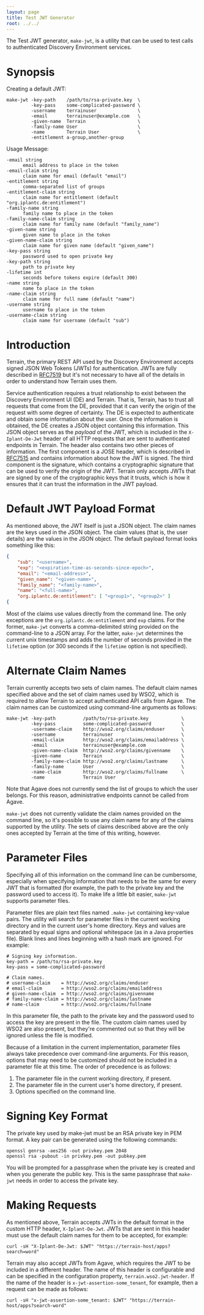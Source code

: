 ```yaml
---
layout: page
title: Test JWT Generator
root: ../../
---
```


The Test JWT generator, `make-jwt`, is a utility that can be used to test calls to authenticated Discovery Environment
services.

# Synopsis

Creating a default JWT:

```
make-jwt -key-path    /path/to/rsa-private.key  \
         -key-pass    some-complicated-password \
         -username    terrainuser               \
         -email       terrainuser@example.com   \
         -given-name  Terrain                   \
         -family-name User                      \
         -name        Terrain User              \
         -entitlement a-group,another-group
```

Usage Message:

```
-email string
      email address to place in the token
-email-claim string
      claim name for email (default "email")
-entitlement string
      comma-separated list of groups
-entitlement-claim string
      claim name for entitlement (default "org.iplantc.de:entitlement")
-family-name string
      family name to place in the token
-family-name-claim string
      claim name for family name (default "family_name")
-given-name string
      given name to place in the token
-given-name-claim string
      claim name for given name (default "given_name")
-key-pass string
      password used to open private key
-key-path string
      path to private key
-lifetime int
      seconds before tokens expire (default 300)
-name string
      name to place in the token
-name-claim string
      claim name for full name (default "name")
-username string
      username to place in the token
-username-claim string
      claim name for username (default "sub")
```

# Introduction

Terrain, the primary REST API used by the Discovery Environment accepts signed JSON Web Tokens (JWTs) for
authentication. JWTs are fully described in [RFC7519](https://tools.ietf.org/html/rfc7519) but it's not necessary to
have all of the details in order to understand how Terrain uses them.

Service authentication requires a trust relationship to exist between the Discovery Environment UI (DE) and
Terrain. That is, Terrain, has to trust all requests that come from the DE, provided that it can verify the origin of
the request with some degree of certainty. The DE is expected to authenticate and obtain some information about the
user. Once the information is obtained, the DE creates a JSON object containing this information. This JSON object
serves as the _payload_ of the JWT, which is included in the `X-Iplant-De-Jwt` header of all HTTP requests that are sent
to authenticated endpoints in Terrain. The header also contains two other pieces of information. The first component is
a JOSE header, which is described in [RFC7515](https://tools.ietf.org/html/rfc7515) and contains information about how
the JWT is signed. The third component is the signature, which contains a cryptographic signature that can be used to
verify the origin of the JWT. Terrain only accepts JWTs that are signed by one of the cryptographic keys that it trusts,
which is how it ensures that it can trust the information in the JWT payload.

# Default JWT Payload Format

As mentioned above, the JWT itself is just a JSON object. The claim names are the keys used in the JSON object. The
claim values (that is, the user details) are the values in the JSON object. The default payload format looks something
like this:

```json
{
    "sub": "<username>",
    "exp": "<expiration-time-as-seconds-since-epoch>",
    "email": "<email-address>",
    "given_name": "<given-name>",
    "family_name": "<family-name>",
    "name": "<full-name>",
    "org.iplantc.de:entitlement": [ "<group1>", "<group2>" ]
{
```

Most of the claims use values directly from the command line. The only exceptions are the `org.iplantc.de:entitlement`
and `exp` claims. For the former, `make-jwt` converts a comma-delimited string provided on the command-line to a JSON
array. For the latter, `make-jwt` determines the current unix timestamps and adds the number of seconds provided in the
`lifetime` option (or 300 seconds if the `lifetime` option is not specified).

# Alternate Claim Names

Terrain currently accepts two sets of claim names. The default claim names specified above and the set of claim names
used by WSO2, which is required to allow Terrain to accept authenticated API calls from Agave. The claim names can be
customized using command-line arguments as follows:

```
make-jwt -key-path          /path/to/rsa-private.key            \
         -key-pass          some-complicated-password           \
         -username-claim    http://wso2.org/claims/enduser      \
         -username          terrainuser                         \
         -email-claim       http://wso2.org/claims/emailaddress \
         -email             terrainuser@example.com             \
         -given-name-claim  http://wso2.org/claims/givenname    \
         -given-name        Terrain                             \
         -family-name-claim http://wso2.org/claims/lastname     \
         -family-name       User                                \
         -name-claim        http://wso2.org/claims/fullname     \
         -name              Terrain User
```

Note that Agave does not currently send the list of groups to which the user belongs. For this reason, administrative
endpoints cannot be called from Agave.

`make-jwt` does not currently validate the claim names provided on the command line, so it's possible to use any claim
name for any of the claims supported by the utility. The sets of claims described above are the only ones accepted by
Terrain at the time of this writing, however.

# Parameter Files

Specifying all of this information on the command line can be cumbersome, especially when specifying information that
needs to be the same for every JWT that is formatted (for example, the path to the private key and the password used to
access it). To make life a little bit easier, `make-jwt` supports parameter files.

Parameter files are plain text files named `.make-jwt` containing key-value pairs. The utility will search for parameter
files in the current working directory and in the current user's home directory. Keys and values are separated by equal
signs and optional whitespace (as in a Java properties file). Blank lines and lines beginning with a hash mark are
ignored. For example:

```
# Signing key information.
key-path = /path/to/rsa-private.key
key-pass = some-complicated-password

# Claim names.
# username-claim    = http://wso2.org/claims/enduser
# email-claim       = http://wso2.org/claims/emailaddress
# given-name-claim  = http://wso2.org/claims/givenname
# family-name-claim = http://wso2.org/claims/lastname
# name-claim        = http://wso2.org/claims/fullname
```

In this parameter file, the path to the private key and the password used to access the key are present in the file. The
custom claim names used by WSO2 are also present, but they're commented out so that they will be ignored unless the file
is modified.

Because of a limitation in the current implementation, parameter files always take precedence over command-line
arguments. For this reason, options that may need to be customized should not be included in a parameter file at this
time. The order of precedence is as follows:

1. The parameter file in the current working directory, if present.
1. The parameter file in the current user's home directory, if present.
1. Options specified on the command line.

# Signing Key Format

The private key used by make-jwt must be an RSA private key in PEM format. A key pair can be generated using the
following commands:

```
openssl genrsa -aes256 -out privkey.pem 2048
openssl rsa -pubout -in privkey.pem -out pubkey.pem
```

You will be prompted for a passphrase when the private key is created and when you generate the public key. This is the
same passphrase that `make-jwt` needs in order to access the private key.

# Making Requests

As mentioned above, Terrain accepts JWTs in the default format in the custom HTTP header, `X-Iplant-De-Jwt`. JWTs that
are sent in this header must use the default claim names for them to be accepted, for example:

```
curl -sH "X-Iplant-De-Jwt: $JWT" "https://terrain-host/apps?search=word"
```

Terrain may also accept JWTs from Agave, which requires the JWT to be included in a different header. The name of this
header is configurable and can be specified in the configuration property, `terrain.wso2.jwt-header`. If the name of the
header is `x-jwt-assertion-some_tenant`, for example, then a request can be made as follows:

```
curl -sH "x-jwt-assertion-some_tenant: $JWT" "https://terrain-host/apps?search-word"
```

